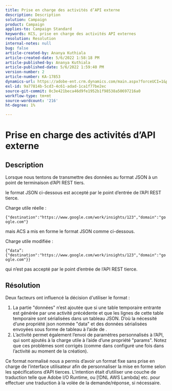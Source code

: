 ```yaml
---
title: Prise en charge des activités d’API externe
description: Description
solution: Campaign
product: Campaign
applies-to: Campaign Standard
keywords: KCS, prise en charge des activités API externes
resolution: Resolution
internal-notes: null
bug: false
article-created-by: Ananya Kuthiala
article-created-date: 5/6/2022 1:58:18 PM
article-published-by: Ananya Kuthiala
article-published-date: 5/6/2022 1:59:40 PM
version-number: 2
article-number: KA-17853
dynamics-url: https://adobe-ent.crm.dynamics.com/main.aspx?forceUCI=1&pagetype=entityrecord&etn=knowledgearticle&id=b26efb8f-44cd-ec11-a7b5-0022480b639b
exl-id: 9a77814b-5cd3-4c61-adad-1ca1f77be2ec
source-git-commit: 0c3e421beca46d9fe1952b1f98538a50697216a0
workflow-type: tm+mt
source-wordcount: '216'
ht-degree: 1%

---
```


# Prise en charge des activités d’API externe

## Description


Lorsque nous tentons de transmettre des données au format JSON à un point de terminaison d’API REST tiers.

le format JSON ci-dessous est accepté par le point d’entrée de l’API REST tierce.

Charge utile réelle :

`{"destination":"https://www.google.com/work/insights/123","domain":"google.com"}`

mais ACS a mis en forme le format JSON comme ci-dessous.

Charge utile modifiée :

`{“data”:{"destination":"https://www.google.com/work/insights/123","domain":"google.com"}}`

qui n’est pas accepté par le point d’entrée de l’API REST tierce.


## Résolution


Deux facteurs ont influencé la décision d&#39;utiliser le format :

1. La partie &quot;données&quot; n’est ajoutée que si une table temporaire entrante est générée par une activité précédente et que les lignes de cette table temporaire sont sérialisées dans un tableau JSON. D’où la nécessité d’une propriété json nommée &quot;data&quot; et des données sérialisées envoyées sous forme de tableau à l’aide de .
2. L’activité permet également l’envoi de paramètres personnalisés à l’API, qui sont ajoutés à la charge utile à l’aide d’une propriété &quot;params&quot;. Notez que ces problèmes sont corrigés (comme dans configuré une fois dans l’activité au moment de la création).


Ce format normalisé nous a permis d’avoir un format fixe sans prise en charge de l’interface utilisateur afin de personnaliser la mise en forme selon les spécifications d’API tierces. L’intention était d’utiliser une couche de traduction telle que Adobe I/O Runtime, ou [!DNL AWS Lambda] etc. pour effectuer une traduction à la volée de la demande/réponse, si nécessaire.
